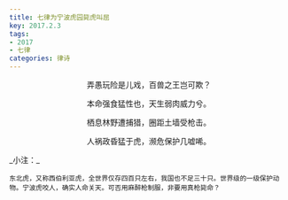 ```yaml
---
title: 七律为宁波虎园毙虎叫屈
key: 2017.2.3
tags: 
- 2017
- 七律
categories: 律诗
---
```


<p align="center">弄愚玩险是儿戏，百兽之王岂可欺？
</p>
<p align="center">本命强食猛性也，天生弱肉威力兮。
</p>
<p align="center">栖息林野遭捕猎，圈距土墙受枪击。
</p>
<p align="center">人祸政昏猛于虎，濒危保护几嘘唏。
</p>
_小注：_

```
东北虎，又称西伯利亚虎，全世界仅存四百只左右，我国也不足三十只。世界级的一级保护动物。宁波虎咬人，确实人命关天。可否用麻醉枪制服，非要用真枪毙命？
```